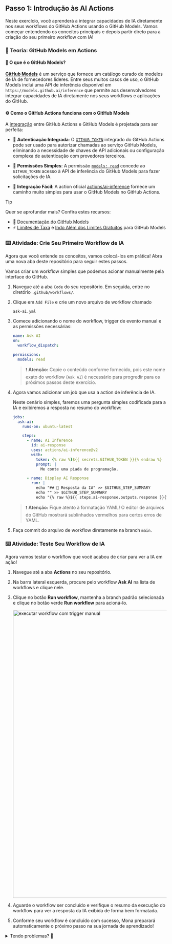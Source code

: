 ## Passo 1: Introdução às AI Actions

Neste exercício, você aprenderá a integrar capacidades de IA diretamente nos seus workflows do GitHub Actions usando o GitHub Models. Vamos começar entendendo os conceitos principais e depois partir direto para a criação do seu primeiro workflow com IA!

### 📖 Teoria: GitHub Models em Actions

#### 🤖 O que é o GitHub Models?

**[GitHub Models](https://docs.github.com/github-models)** é um serviço que fornece um catálogo curado de modelos de IA de fornecedores líderes. Entre seus muitos casos de uso, o GitHub Models inclui uma API de inferência disponível em `https://models.github.ai/inference` que permite aos desenvolvedores integrar capacidades de IA diretamente nos seus workflows e aplicações do GitHub.

#### ⚙️ Como o GitHub Actions funciona com o GitHub Models

A [integração](https://docs.github.com/en/github-models/use-github-models/integrating-ai-models-into-your-development-workflow#using-ai-models-with-github-actions) entre GitHub Actions e GitHub Models é projetada para ser perfeita:

- 🔑 **Autenticação Integrada**: O [`GITHUB_TOKEN`](https://docs.github.com/en/actions/tutorials/authenticate-with-github_token#modifying-the-permissions-for-the-github_token) integrado do GitHub Actions pode ser usado para autorizar chamadas ao serviço GitHub Models, eliminando a necessidade de chaves de API adicionais ou configuração complexa de autenticação com provedores terceiros.

- 🔐 **Permissões Simples**: A permissão [`models: read`](https://docs.github.com/en/actions/tutorials/authenticate-with-github_token#modifying-the-permissions-for-the-github_token) concede ao `GITHUB_TOKEN` acesso à API de inferência do GitHub Models para fazer solicitações de IA.

- 🎯 **Integração Fácil**: A action oficial [actions/ai-inference](https://github.com/actions/ai-inference) fornece um caminho muito simples para usar o GitHub Models no GitHub Actions.

> [!TIP]
>
> Quer se aprofundar mais? Confira estes recursos:
>
> - 📖 [Documentação do GitHub Models](https://docs.github.com/en/github-models)
> - ⚡ [Limites de Taxa](https://docs.github.com/en/github-models/use-github-models/prototyping-with-ai-models#rate-limits) e [Indo Além dos Limites Gratuitos](https://github.blog/changelog/2025-06-24-github-models-now-supports-moving-beyond-free-limits/) para GitHub Models

### ⌨️ Atividade: Crie Seu Primeiro Workflow de IA

Agora que você entende os conceitos, vamos colocá-los em prática! Abra uma nova aba deste repositório para seguir estes passos.

Vamos criar um workflow simples que podemos acionar manualmente pela interface do GitHub.

1. Navegue até a aba `Code` do seu repositório. Em seguida, entre no diretório `.github/workflows/`.

1. Clique em `Add File` e crie um novo arquivo de workflow chamado

   ```text
   ask-ai.yml
   ```

1. Comece adicionando o nome do workflow, trigger de evento manual e as permissões necessárias:

   ```yaml
   name: Ask AI
   on:
     workflow_dispatch:

   permissions:
     models: read
   ```

   > ❗ **Atenção:** Copie o conteúdo conforme fornecido, pois este nome exato do workflow (`Ask AI`) é necessário para progredir para os próximos passos deste exercício.

1. Agora vamos adicionar um job que usa a action de inferência de IA.

   Neste cenário simples, faremos uma pergunta simples codificada para a IA e exibiremos a resposta no resumo do workflow:

   ```yaml
   jobs:
     ask-ai:
       runs-on: ubuntu-latest

       steps:
         - name: AI Inference
           id: ai-response
           uses: actions/ai-inference@v2
           with:
             token: {% raw %}${{ secrets.GITHUB_TOKEN }}{% endraw %}
             prompt: |
               Me conte uma piada de programação.

         - name: Display AI Response
           run: |
             echo "## 🤖 Resposta da IA" >> $GITHUB_STEP_SUMMARY
             echo "" >> $GITHUB_STEP_SUMMARY
             echo "{% raw %}${{ steps.ai-response.outputs.response }}{% endraw %}" >> $GITHUB_STEP_SUMMARY
   ```

   > ❗ **Atenção:** Fique atento à formatação YAML! O editor de arquivos do GitHub mostrará sublinhados vermelhos para certos erros de YAML.

1. Faça commit do arquivo de workflow diretamente na branch `main`.

### ⌨️ Atividade: Teste Seu Workflow de IA

Agora vamos testar o workflow que você acabou de criar para ver a IA em ação!

1. Navegue até a aba **Actions** no seu repositório.

1. Na barra lateral esquerda, procure pelo workflow **Ask AI** na lista de workflows e clique nele.

1. Clique no botão **Run workflow**, mantenha a branch padrão selecionada e clique no botão verde **Run workflow** para acioná-lo.

   <img width="900" alt="executar workflow com trigger manual" src="https://github.com/user-attachments/assets/89d96ce7-ca5e-4f5f-b8d0-25ebd5cdc4d6" />

1. Aguarde o workflow ser concluído e verifique o resumo da execução do workflow para ver a resposta da IA exibida de forma bem formatada.

1. Conforme seu workflow é concluído com sucesso, Mona preparará automaticamente o próximo passo na sua jornada de aprendizado!

<details>
<summary>Tendo problemas? 🤷</summary><br/>

- **Workflow falha ao executar**: Certifique-se de que o workflow esteja completo e com formatação yaml adequada, se não estiver então:
  - Encontre o problema no workflow e faça commit das mudanças novamente na branch `main`
  - Tente executar o workflow novamente
- **Sem resposta da IA**: Certifique-se de que o `id: ai-response` esteja definido no step AI Inference e referenciado corretamente no step Display
- **Erros de permissão**: Verifique novamente se a permissão `models: read` está configurada adequadamente no seu arquivo de workflow
- **Action não encontrada**: Verifique se você está usando o nome exato da action: `actions/ai-inference@v2`

</details>
